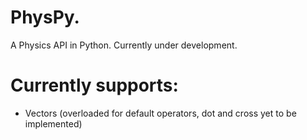 # PhysPy.
A Physics API in Python. Currently under development. 
# Currently supports:
   - Vectors (overloaded for default operators, dot and cross yet to be implemented)